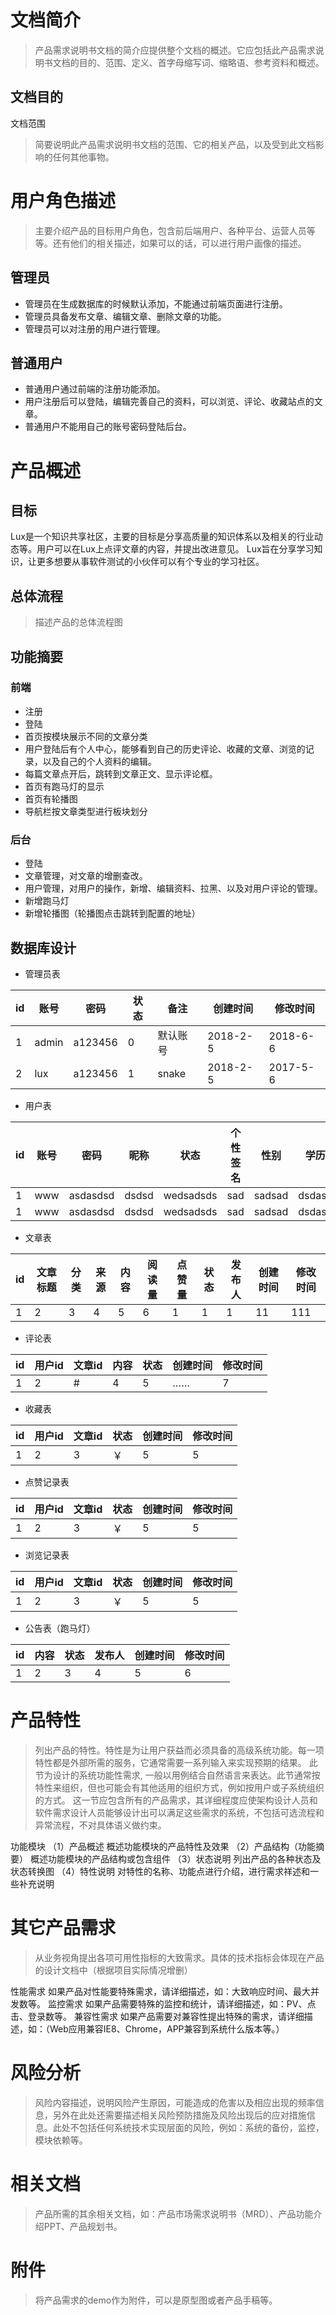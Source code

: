 # 文档简介
> 产品需求说明书文档的简介应提供整个文档的概述。它应包括此产品需求说明书文档的目的、范围、定义、首字母缩写词、缩略语、参考资料和概述。

## 文档目的

文档范围
>简要说明此产品需求说明书文档的范围、它的相关产品，以及受到此文档影响的任何其他事物。

# 用户角色描述
>主要介绍产品的目标用户角色，包含前后端用户、各种平台、运营人员等等。还有他们的相关描述，如果可以的话，可以进行用户画像的描述。
## 管理员
- 管理员在生成数据库的时候默认添加，不能通过前端页面进行注册。
- 管理员具备发布文章、编辑文章、删除文章的功能。
- 管理员可以对注册的用户进行管理。
## 普通用户
- 普通用户通过前端的注册功能添加。
- 用户注册后可以登陆，编辑完善自己的资料，可以浏览、评论、收藏站点的文章。
- 普通用户不能用自己的账号密码登陆后台。

# 产品概述
## 目标
Lux是一个知识共享社区，主要的目标是分享高质量的知识体系以及相关的行业动态等。用户可以在Lux上点评文章的内容，并提出改进意见。
Lux旨在分享学习知识，让更多想要从事软件测试的小伙伴可以有个专业的学习社区。
## 总体流程
>描述产品的总体流程图
## 功能摘要
### 前端
- 注册
- 登陆
- 首页按模块展示不同的文章分类
- 用户登陆后有个人中心，能够看到自己的历史评论、收藏的文章、浏览的记录，以及自己的个人资料的编辑。
- 每篇文章点开后，跳转到文章正文、显示评论框。
- 首页有跑马灯的显示
- 首页有轮播图
- 导航栏按文章类型进行板块划分
### 后台
- 登陆
- 文章管理，对文章的增删查改。
- 用户管理，对用户的操作，新增、编辑资料、拉黑、以及对用户评论的管理。
- 新增跑马灯
- 新增轮播图（轮播图点击跳转到配置的地址）
## 数据库设计
- 管理员表

id | 账号| 密码 |状态|备注|创建时间|修改时间 
---|---|---|---|---|---|---
1 | admin| a123456 | 0|默认账号|2018-2-5|2018-6-6
2 | lux|a123456|1|snake|2018-2-5|2017-5-6
- 用户表

id|账号|密码|昵称|状态|个性签名|性别|学历|年龄|邮箱|手机|地址|微信|头像|备注|创建时间|修改时间
---|---|---|---|---|---|---|---|---|---|---|---|---|---|---|---|---
1|www|asdasdsd|dsdsd|wedsadsds|sad|sadsad|dsdasd|sdasd|dasadas|dasdsad|sdasda|dasdsa|dasda|dasdasd|das|1111
1|www|asdasdsd|dsdsd|wedsadsds|sad|sadsad|dsdasd|sdasd|dasadas|dasdsad|sdasda|dasdsa|dasda|dasdasd|das|2222

- 文章表

id|文章标题|分类|来源|内容|阅读量|点赞量|状态|发布人|创建时间|修改时间
---|---|---|---|---|---|---|---|---|---|---
1|2|3|4|5|6|1|1|1|11|111

- 评论表

id|用户id|文章id|内容|状态|创建时间|修改时间
---|---|---|---|---|---|---
1|2|#|4|5|……|7|8|1

- 收藏表

id|用户id|文章id|状态|创建时间|修改时间
---|---|---|---|---|---
1|2|3|￥|5|5

- 点赞记录表

id|用户id|文章id|状态|创建时间|修改时间
---|---|---|---|---|---
1|2|3|￥|5|5

- 浏览记录表

id|用户id|文章id|状态|创建时间|修改时间
---|---|---|---|---|---
1|2|3|￥|5|5


- 公告表（跑马灯）

id|内容|状态|发布人|创建时间|修改时间
---|---|---|----|---|---
1|2|3|4|5|6

# 产品特性
>列出产品的特性。特性是为让用户获益而必须具备的高级系统功能。每一项特性都是外部所需的服务，它通常需要一系列输入来实现预期的结果。
>此节为设计的系统功能性需求, 一般以用例结合自然语言来表达。此节通常按特性来组织，但也可能会有其他适用的组织方式，例如按用户或子系统组织的方式。
>这一节应包含所有的产品需求，其详细程度应使架构设计人员和软件需求设计人员能够设计出可以满足这些需求的系统，不包括可选流程和异常流程，不对具体语义做约束。

功能模块
（1）产品概述
概述功能模块的产品特性及效果
（2）产品结构（功能摘要）
概述功能模块的产品结构或包含组件
（3）状态说明
列出产品的各种状态及状态转换图
（4）特性说明
对特性的名称、功能点进行介绍，进行需求祥述和一些补充说明
# 其它产品需求
>从业务视角提出各项可用性指标的大致需求。具体的技术指标会体现在产品的设计文档中（根据项目实际情况增删）

性能需求
如果产品对性能要特殊需求，请详细描述，如：大致响应时间、最大并发数等。
监控需求
如果产品需要特殊的监控和统计，请详细描述，如：PV、点击、登录数等。
兼容性需求
如果产品需要对兼容性提出特殊的需求，请详细描述，如：（Web应用兼容IE8、Chrome，APP兼容到系统什么版本等。）
# 风险分析
>风险内容描述，说明风险产生原因，可能造成的危害以及相应出现的频率信息，另外在此处还需要描述相关风险预防措施及风险出现后的应对措施信息。此处不包括任何系统技术实现层面的风险，例如：系统的备份，监控，模块依赖等。

# 相关文档
>产品所需的其余相关文档，如：产品市场需求说明书（MRD）、产品功能介绍PPT、产品规划书。

# 附件
>将产品需求的demo作为附件，可以是原型图或者产品手稿等。
